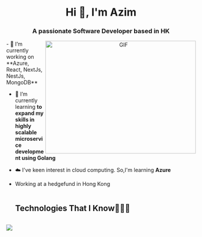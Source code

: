<h1 align="center">Hi 👋, I'm Azim</h1>
<h3 align="center">A passionate Software Developer based in HK</h3>

<!-- <p align="left"> <img src="https://komarev.com/ghpvc/?username=mcazim98&label=Profile%20views&color=0e75b6&style=flat" alt="100rabhcsmc" /> </p> -->
<a target="_blank" align="center">
  <img align="right" top="500" height="300" width="400" alt="GIF" src="https://media.giphy.com/media/SWoSkN6DxTszqIKEqv/giphy.gif">
</a>
<!--Intro start-->
- 🔭 I’m currently working on **Azure, React, NextJs, NestJs, MongoDB**

- 🌱 I’m currently learning **to expand my skills in highly scalable microservice development using Golang**

- ☁️ I've keen interest in cloud computing. So,I'm learning **Azure**

- Working at a hedgefund in Hong Kong 
<!--Intro end-->

<div id="user-content-toc">
  <ul align="left">
    <summary><h2 style="display: inline-block">Technologies That I Know👨🏻‍💻</h2></summary>
  </ul>
</div>
<!--tech stack icons-->
<p></p>
<div>
<p align="left">
  <a href="https://skillicons.dev">
    <img src="https://skillicons.dev/icons?i=git,golang,python,ts,aws,c,cpp,docker,github,html,java,js,linux,mongodb,mysql,nextjs,nestjs,nodejs,react&perline=8" />
  </a>
</p>
</div>
